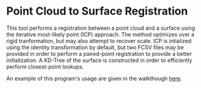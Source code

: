 # Point Cloud to Surface Registration
This tool performs a registration between a point cloud and a surface using the iterative most-likely point (ICP) approach.
The method optimizes over a rigid tranformation, but may also attempt to recover scale.
ICP is intialized using the identity transformation by default, but two FCSV files may be provided in order to perform a paired-point registration to provide a better initialization.
A KD-Tree of the surface is constructed in order to efficiently perform closest-point lookups.

An example of this program's usage are given in the walkthough [here](https://github.com/rg2/jhmr-v2/wiki/Walkthrough%3A-Point-Cloud-to-Surface-Registration).